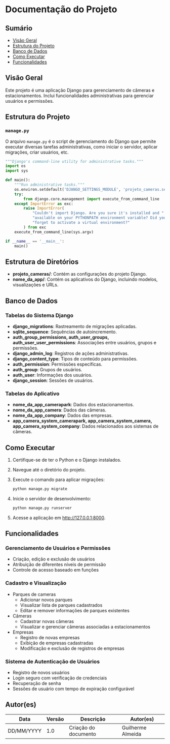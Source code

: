 # Documentação do Projeto

## Sumário

- [Visão Geral](#visão-geral)
- [Estrutura do Projeto](#estrutura-do-projeto)
- [Banco de Dados](#banco-de-dados)
- [Como Executar](#como-executar)
- [Funcionalidades](#funcionalidades)

## Visão Geral

Este projeto é uma aplicação Django para gerenciamento de câmeras e estacionamentos. Inclui funcionalidades administrativas para gerenciar usuários e permissões.

## Estrutura do Projeto

### `manage.py`

O arquivo `manage.py` é o script de gerenciamento do Django que permite executar diversas tarefas administrativas, como iniciar o servidor, aplicar migrações, criar usuários, etc.

```python
"""Django's command-line utility for administrative tasks."""
import os
import sys

def main():
    """Run administrative tasks."""
    os.environ.setdefault('DJANGO_SETTINGS_MODULE', 'projeto_cameras.settings')
    try:
        from django.core.management import execute_from_command_line
    except ImportError as exc:
        raise ImportError(
            "Couldn't import Django. Are you sure it's installed and "
            "available on your PYTHONPATH environment variable? Did you "
            "forget to activate a virtual environment?"
        ) from exc
    execute_from_command_line(sys.argv)

if __name__ == '__main__':
    main()
```

## Estrutura de Diretórios

- **projeto_cameras/**: Contém as configurações do projeto Django.
- **nome_da_app/**: Contém os aplicativos do Django, incluindo modelos, visualizações e URLs.

## Banco de Dados

### Tabelas do Sistema Django

- **django_migrations**: Rastreamento de migrações aplicadas.
- **sqlite_sequence**: Sequências de autoincremento.
- **auth_group_permissions, auth_user_groups, auth_user_user_permissions**: Associações entre usuários, grupos e permissões.
- **django_admin_log**: Registros de ações administrativas.
- **django_content_type**: Tipos de conteúdo para permissões.
- **auth_permission**: Permissões específicas.
- **auth_group**: Grupos de usuários.
- **auth_user**: Informações dos usuários.
- **django_session**: Sessões de usuários.

### Tabelas do Aplicativo

- **nome_da_app_camerapark**: Dados dos estacionamentos.
- **nome_da_app_camera**: Dados das câmeras.
- **nome_da_app_company**: Dados das empresas.
- **app_camera_system_camerapark, app_camera_system_camera, app_camera_system_company**: Dados relacionados aos sistemas de câmeras.

## Como Executar

1. Certifique-se de ter o Python e o Django instalados.
2. Navegue até o diretório do projeto.
3. Execute o comando para aplicar migrações:

   ```bash
   python manage.py migrate
   ```

4. Inicie o servidor de desenvolvimento:

   ```bash
   python manage.py runserver
   ```

5. Acesse a aplicação em http://127.0.0.1:8000.

## Funcionalidades

### Gerenciamento de Usuários e Permissões
- Criação, edição e exclusão de usuários
- Atribuição de diferentes níveis de permissão
- Controle de acesso baseado em funções

### Cadastro e Visualização
- Parques de cameras
  - Adicionar novos parques
  - Visualizar lista de parques cadastrados
  - Editar e remover informações de parques existentes
- Câmeras
  - Cadastrar novas câmeras
  - Visualizar e gerenciar câmeras associadas a estacionamentos
- Empresas
  - Registro de novas empresas
  - Exibição de empresas cadastradas
  - Modificação e exclusão de registros de empresas

### Sistema de Autenticação de Usuários
- Registro de novos usuários
- Login seguro com verificação de credenciais
- Recuperação de senha
- Sessões de usuário com tempo de expiração configurável

## Autor(es)
| Data | Versão | Descrição | Autor(es) |
| -- | -- | -- | -- |
| DD/MM/YYYY | 1.0 | Criação do documento | Guilherme Almeida |
